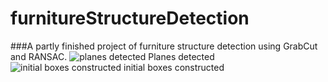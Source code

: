 # furnitureStructureDetection
###A partly finished project of furniture structure detection using GrabCut and RANSAC.
![planes detected](http://leslierong.com/wp-content/uploads/2015/08/2015-08-21-19_38_51-Hello-Kinect.png "planes detected")
Planes detected
![initial boxes constructed](http://leslierong.com/wp-content/uploads/2015/08/2015-08-21-19_38_38-Hello-Kinect.png "initial boxes constructed")
initial boxes constructed
